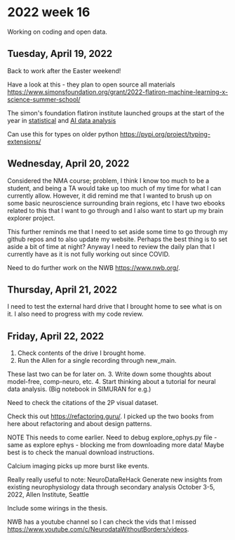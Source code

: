 # 2022 week 16

Working on coding and open data.

## Tuesday, April 19, 2022

Back to work after the Easter weekend!

Have a look at this - they plan to open source all materials https://www.simonsfoundation.org/grant/2022-flatiron-machine-learning-x-science-summer-school/

The simon's foundation flatiron institute launched groups at the start of the year in [statistical](https://www.simonsfoundation.org/flatiron/center-for-computational-neuroscience/statistical-analysis-of-neural-data/) and [AI data analysis](https://www.simonsfoundation.org/flatiron/center-for-computational-neuroscience/neuroai-and-geometry/)

Can use this for types on older python https://pypi.org/project/typing-extensions/

## Wednesday, April 20, 2022

Considered the NMA course; problem, I think I know too much to be a student, and being a TA would take up too much of my time for what I can currently allow.
However, it did remind me that I wanted to brush up on some basic neuroscience surrounding brain regions, etc
I have two ebooks related to this that I want to go through and I also want to start up my brain explorer project.

This further reminds me that I need to set aside some time to go through my github repos and to also update my website.
Perhaps the best thing is to set aside a bit of time at night?
Anyway I need to review the daily plan that I currently have as it is not fully working out since COVID.

Need to do further work on the NWB https://www.nwb.org/.

## Thursday, April 21, 2022

I need to test the external hard drive that I brought home to see what is on it.
I also need to progress with my code review.

## Friday, April 22, 2022

1. Check contents of the drive I brought home.
2. Run the Allen for a single recording through new_main.

These last two can be for later on.
3. Write down some thoughts about model-free, comp-neuro, etc.
4. Start thinking about a tutorial for neural data analysis. (Big notebook in SIMURAN for e.g.)

Need to check the citations of the 2P visual dataset.

Check this out https://refactoring.guru/. I picked up the two books from here about refactoring and about design patterns.

NOTE This needs to come earlier.
Need to debug explore_ophys.py file - same as explore ephys - blocking me from downloading more data!
Maybe best is to check the manual download instructions.

Calcium imaging picks up more burst like events.

Really really useful to note:
NeuroDataReHack
Generate new insights from existing neurophysiology data through secondary analysis
October 3-5, 2022, Allen Institute, Seattle

Include some wirings in the thesis.

NWB has a youtube channel so I can check the vids that I missed https://www.youtube.com/c/NeurodataWithoutBorders/videos.
